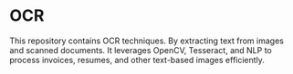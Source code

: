 # OCR
This repository contains OCR techniques. By extracting text from images and scanned documents. It leverages OpenCV, Tesseract, and NLP to process invoices, resumes, and other text-based images efficiently.
